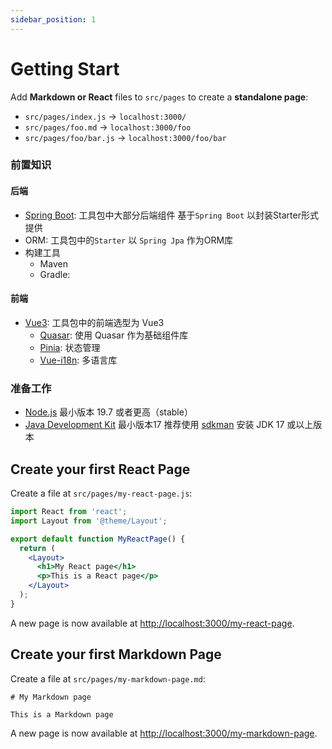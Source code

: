 ```yaml
---
sidebar_position: 1
---
```



# Getting Start

Add **Markdown or React** files to `src/pages` to create a **standalone page**:

- `src/pages/index.js` → `localhost:3000/`
- `src/pages/foo.md` → `localhost:3000/foo`
- `src/pages/foo/bar.js` → `localhost:3000/foo/bar`

### 前置知识

#### 后端
- [Spring Boot](https://spring.io/projects/spring-boot): 工具包中大部分后端组件 基于`Spring Boot` 以封装Starter形式提供
- ORM: 工具包中的`Starter` 以 `Spring Jpa` 作为ORM库
- 构建工具
  - Maven
  - Gradle:

#### 前端
- [Vue3](https://vuejs.org): 工具包中的前端选型为 Vue3
  - [Quasar](https://quasar.dev): 使用 Quasar 作为基础组件库
  - [Pinia](https://pinia.vuejs.org/): 状态管理
  - [Vue-i18n](https://vue-i18n.intlify.dev/): 多语言库

### 准备工作

- [Node.js](https://nodejs.org/en/download/) 最小版本 19.7 或者更高（stable）
- [Java Development Kit](https://openjdk.org/) 最小版本17 推荐使用 [sdkman](https://sdkman.io/) 安装 JDK 17 或以上版本

## Create your first React Page

Create a file at `src/pages/my-react-page.js`:

```jsx title="src/pages/my-react-page.js"
import React from 'react';
import Layout from '@theme/Layout';

export default function MyReactPage() {
  return (
    <Layout>
      <h1>My React page</h1>
      <p>This is a React page</p>
    </Layout>
  );
}
```

A new page is now available at [http://localhost:3000/my-react-page](http://localhost:3000/my-react-page).

## Create your first Markdown Page

Create a file at `src/pages/my-markdown-page.md`:

```mdx title="src/pages/my-markdown-page.md"
# My Markdown page

This is a Markdown page
```

A new page is now available at [http://localhost:3000/my-markdown-page](http://localhost:3000/my-markdown-page).
